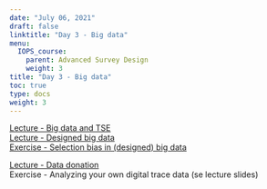 ```yaml
---
date: "July 06, 2021"
draft: false
linktitle: "Day 3 - Big data"
menu:
  IOPS_course:
    parent: Advanced Survey Design
    weight: 3
title: "Day 3 - Big data"
toc: true
type: docs
weight: 3
---
```


[Lecture - Big data and TSE](/files/IOPS_course/day3/1.pdf)  
[Lecture - Designed big data](/files/IOPS_course/day3/1.pdf)  
[Exercise - Selection bias in (designed) big data](/files/IOPS_course/day3/exercise1.pdf)

[Lecture - Data donation](/files/IOPS_course/day3/1.pdf)  
Exercise - Analyzing your own digital trace data (se lecture slides)
